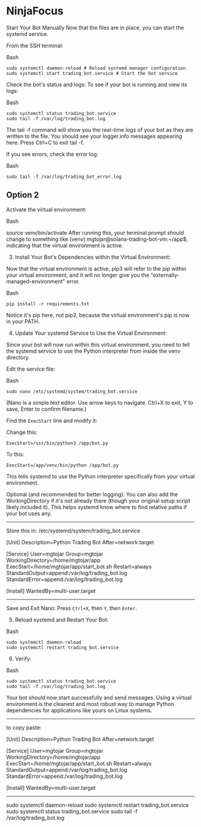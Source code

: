 # NinjaFocus

Start Your Bot Manually
Now that the files are in place, you can start the systemd service.

From the SSH terminal:

Bash

    sudo systemctl daemon-reload # Reload systemd manager configuration
    sudo systemctl start trading_bot.service # Start the bot service

Check the bot's status and logs:
To see if your bot is running and view its logs:

Bash

    sudo systemctl status trading_bot.service
    sudo tail -f /var/log/trading_bot.log

The tail -f command will show you the real-time logs of your bot as they are written to the file. You should see your logger.info messages appearing here. Press Ctrl+C to exit tail -f.

If you see errors, check the error log:

Bash

    sudo tail -f /var/log/trading_bot_error.log


## Option 2

Activate the virtual environment:

Bash

source venv/bin/activate
After running this, your terminal prompt should change to something like (venv) mgtojar@solana-trading-bot-vm:~/app$, indicating that the virtual environment is active.

3. Install Your Bot's Dependencies within the Virtual Environment:

Now that the virtual environment is active, pip3 will refer to the pip within your virtual environment, and it will no longer give you the "externally-managed-environment" error.

Bash

    pip install -r requirements.txt
Notice it's pip here, not pip3, because the virtual environment's pip is now in your PATH.

4. Update Your systemd Service to Use the Virtual Environment:

Since your bot will now run within this virtual environment, you need to tell the systemd service to use the Python interpreter from inside the venv directory.

Edit the service file:

Bash

    sudo nano /etc/systemd/system/trading_bot.service
(Nano is a simple text editor. Use arrow keys to navigate. Ctrl+X to exit, Y to save, Enter to confirm filename.)

Find the `ExecStart` line and modify it:

Change this:

    ExecStart=/usr/bin/python3 /app/bot.py
To this:

    ExecStart=/app/venv/bin/python /app/bot.py
This tells systemd to use the Python interpreter specifically from your virtual environment.

Optional (and recommended for better logging): You can also add the WorkingDirectory if it's not already there (though your original setup script likely included it). This helps systemd know where to find relative paths if your bot uses any.

---

Store this in: /etc/systemd/system/trading_bot.service

[Unit]
Description=Python Trading Bot
After=network.target

[Service]
User=mgtojar
Group=mgtojar
WorkingDirectory=/home/mgtojar/app
ExecStart=/home/mgtojar/app/start_bot.sh
Restart=always
StandardOutput=append:/var/log/trading_bot.log
StandardError=append:/var/log/trading_bot.log

[Install]
WantedBy=multi-user.target

---

Save and Exit Nano: Press `Ctrl+X`, then `Y`, then `Enter`.

5. Reload systemd and Restart Your Bot:

Bash

    sudo systemctl daemon-reload
    sudo systemctl restart trading_bot.service
6. Verify:

Bash

    sudo systemctl status trading_bot.service
    sudo tail -f /var/log/trading_bot.log

Your bot should now start successfully and send messages. Using a virtual environment is the cleanest and most robust way to manage Python dependencies for applications like yours on Linux systems.

---

to copy paste:

[Unit]
Description=Python Trading Bot
After=network.target

[Service]
User=mgtojar
Group=mgtojar
WorkingDirectory=/home/mgtojar/app
ExecStart=/home/mgtojar/app/start_bot.sh
Restart=always
StandardOutput=append:/var/log/trading_bot.log
StandardError=append:/var/log/trading_bot.log

[Install]
WantedBy=multi-user.target

---

sudo systemctl daemon-reload
sudo systemctl restart trading_bot.service
sudo systemctl status trading_bot.service
sudo tail -f /var/log/trading_bot.log